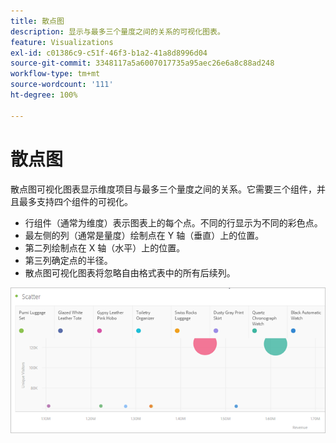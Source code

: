 ```yaml
---
title: 散点图
description: 显示与最多三个量度之间的关系的可视化图表。
feature: Visualizations
exl-id: c01386c9-c51f-46f3-b1a2-41a8d8996d04
source-git-commit: 3348117a5a6007017735a95aec26e6a8c88ad248
workflow-type: tm+mt
source-wordcount: '111'
ht-degree: 100%

---
```


# 散点图

散点图可视化图表显示维度项目与最多三个量度之间的关系。它需要三个组件，并且最多支持四个组件的可视化。

* 行组件（通常为维度）表示图表上的每个点。不同的行显示为不同的彩色点。
* 最左侧的列（通常是量度）绘制点在 Y 轴（垂直）上的位置。
* 第二列绘制点在 X 轴（水平）上的位置。
* 第三列确定点的半径。
* 散点图可视化图表将忽略自由格式表中的所有后续列。

![散点图](assets/scatter.png)
